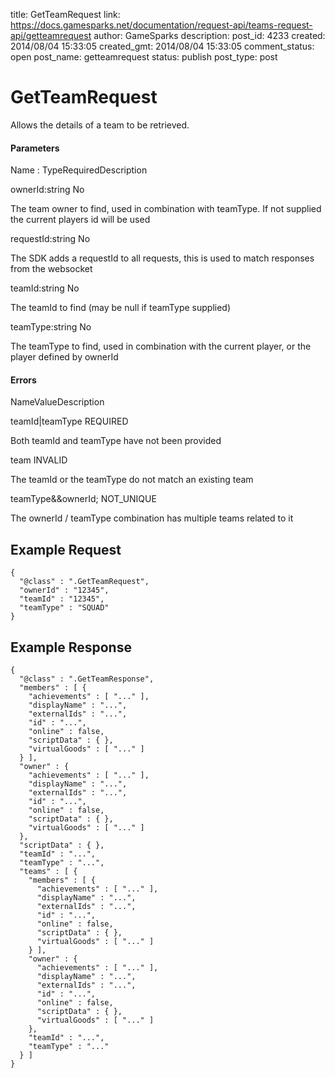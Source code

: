 title: GetTeamRequest
link: https://docs.gamesparks.net/documentation/request-api/teams-request-api/getteamrequest
author: GameSparks
description: 
post_id: 4233
created: 2014/08/04 15:33:05
created_gmt: 2014/08/04 15:33:05
comment_status: open
post_name: getteamrequest
status: publish
post_type: post

<!--Allows the details of a team to be retrieved. -->

# GetTeamRequest

Allows the details of a team to be retrieved.

#### Parameters

Name : TypeRequiredDescription

ownerId:string
No

The team owner to find, used in combination with teamType. If not supplied the current players id will be used

requestId:string
No

The SDK adds a requestId to all requests, this is used to match responses from the websocket

teamId:string
No

The teamId to find (may be null if teamType supplied)

teamType:string
No

The teamType to find, used in combination with the current player, or the player defined by ownerId

#### Errors

NameValueDescription

teamId|teamType
REQUIRED

Both teamId and teamType have not been provided

team
INVALID

The teamId or the teamType do not match an existing team

teamType&&ownerId;
NOT_UNIQUE

The ownerId / teamType combination has multiple teams related to it

  


## Example Request
    
    
    {
      "@class" : ".GetTeamRequest",
      "ownerId" : "12345",
      "teamId" : "12345",
      "teamType" : "SQUAD"
    }

## Example Response
    
    
    {
      "@class" : ".GetTeamResponse",
      "members" : [ {
        "achievements" : [ "..." ],
        "displayName" : "...",
        "externalIds" : "...",
        "id" : "...",
        "online" : false,
        "scriptData" : { },
        "virtualGoods" : [ "..." ]
      } ],
      "owner" : {
        "achievements" : [ "..." ],
        "displayName" : "...",
        "externalIds" : "...",
        "id" : "...",
        "online" : false,
        "scriptData" : { },
        "virtualGoods" : [ "..." ]
      },
      "scriptData" : { },
      "teamId" : "...",
      "teamType" : "...",
      "teams" : [ {
        "members" : [ {
          "achievements" : [ "..." ],
          "displayName" : "...",
          "externalIds" : "...",
          "id" : "...",
          "online" : false,
          "scriptData" : { },
          "virtualGoods" : [ "..." ]
        } ],
        "owner" : {
          "achievements" : [ "..." ],
          "displayName" : "...",
          "externalIds" : "...",
          "id" : "...",
          "online" : false,
          "scriptData" : { },
          "virtualGoods" : [ "..." ]
        },
        "teamId" : "...",
        "teamType" : "..."
      } ]
    }